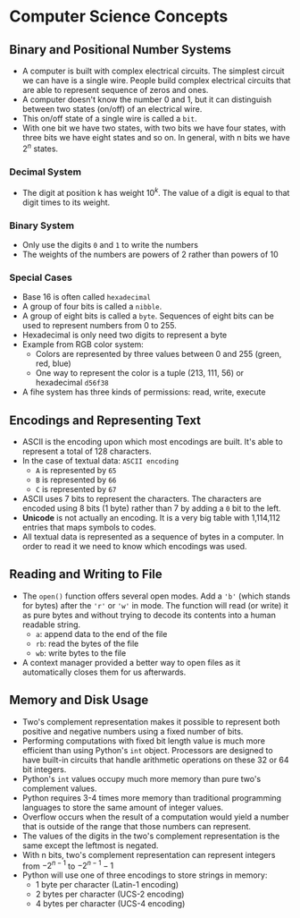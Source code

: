 # Computer Science Concepts
## Binary and Positional Number Systems
- A computer is built with complex electrical circuits. The simplest circuit we can have is a single wire. People build complex electrical circuits that are able to represent sequence of zeros and ones.
- A computer doesn't know the number 0 and 1, but it can distinguish between two states (on/off) of an electrical wire.
- This on/off state of a single wire is called a `bit`.
- With one bit we have two states, with two bits we have four states, with three bits we have eight states and so on. In general, with n bits we have $2^n$ states.
### Decimal System
- The digit at position k has weight $10^k$. The value of a digit is equal to that digit times to its weight.
### Binary System
- Only use the digits `0` and `1` to write the numbers
- The weights of the numbers are powers of 2 rather than powers of 10
### Special Cases
- Base 16 is often called `hexadecimal`
- A group of four bits is called a `nibble`.
- A group of eight bits is called a `byte`. Sequences of eight bits can be used to represent numbers from 0 to 255.
- Hexadecimal is only need two digits to represent a byte
- Example from RGB color system:
    - Colors are represented by three values between 0 and 255 (green, red, blue)
    - One way to represent the color is a tuple (213, 111, 56) or hexadecimal `d56f38`
- A fihe system has three kinds of permissions: read, write, execute

## Encodings and Representing Text
- ASCII is the encoding upon which most encodings are built. It's able to represent a total of 128 characters.
- In the case of textual data: `ASCII encoding`
    - `A` is represented by `65`
    - `B` is represented by `66`
    - `C` is represented by `67`
- ASCII uses 7 bits to represent the characters. The characters are encoded using 8 bits (1 byte) rather than 7 by adding a `0` bit to the left.
- __Unicode__ is not actually an encoding. It is a very big table with 1,114,112 entries that maps symbols to codes.
- All textual data is represented as a sequence of bytes in a computer. In order to read it we need to know which encodings was used.

## Reading and Writing to File
- The `open()` function offers several open modes. Add a `'b'` (which stands for bytes) after the `'r'` or `'w'` in mode. The function will read (or write) it as pure bytes and without trying to decode its contents into a human readable string.
    - `a`: append data to the end of the file
    - `rb`: read the bytes of the file
    - `wb`: write bytes to the file
- A context manager provided a better way to open files as it automatically closes them for us afterwards.

## Memory and Disk Usage
- Two's complement representation makes it possible to represent both positive and negative numbers using a fixed number of bits.
- Performing computations with fixed bit length value is much more efficient than using Python's `int` object. Processors are designed to have built-in circuits that handle arithmetic operations on these 32 or 64 bit integers.
- Python's `int` values occupy much more memory than pure two's complement values.
- Python requires 3-4 times more memory than traditional programming languages to store the same amount of integer values.
- Overflow occurs when the result of a computation would yield a number that is outside of the range that those numbers can represent.
- The values of the digits in the two's complement representation is the same except the leftmost is negated.
- With n bits, two's complement representation can represent integers from $-2^{n-1}$ to $-2^{n-1} - 1$
- Python will use one of three encodings to store strings in memory:
    - 1 byte per character (Latin-1 encoding)
    - 2 bytes per character (UCS-2 encoding)
    - 4 bytes per character (UCS-4 encoding)